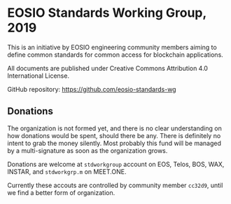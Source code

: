 EOSIO Standards Working Group, 2019
===================================

This is an initiative by EOSIO engineering community members aiming to
define common standards for common access for blockchain applications.

All documents are published under Creative Commons Attribution 4.0
International License.

GitHub repository: https://github.com/eosio-standards-wg

Donations
---------

The organization is not formed yet, and there is no clear
understanding on how donations would be spent, should there be
any. There is definitely no intent to grab the money silently. Most
probably this fund will be managed by a multi-signature as soon as the
organization grows.

Donations are welcome at `stdworkgroup` account on EOS, Telos, BOS,
WAX, INSTAR, and `stdworkgrp.m` on MEET.ONE.

Currently these accouts are controlled by community member `cc32d9`,
until we find a better form of organization.

